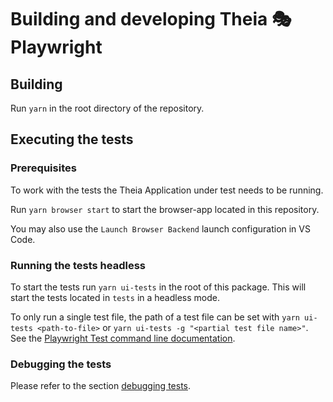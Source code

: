 # Building and developing Theia 🎭 Playwright

## Building

Run `yarn` in the root directory of the repository.

## Executing the tests

### Prerequisites

To work with the tests the Theia Application under test needs to be running.

Run `yarn browser start` to start the browser-app located in this repository.

You may also use the `Launch Browser Backend` launch configuration in VS Code.

### Running the tests headless

To start the tests run `yarn ui-tests` in the root of this package. This will start the tests located in `tests` in a headless mode.

To only run a single test file, the path of a test file can be set with `yarn ui-tests <path-to-file>` or `yarn ui-tests -g "<partial test file name>"`.
See the [Playwright Test command line documentation](https://playwright.dev/docs/intro#command-line).

### Debugging the tests

Please refer to the section [debugging tests](./GETTING_STARTED.md#debugging-the-tests).
